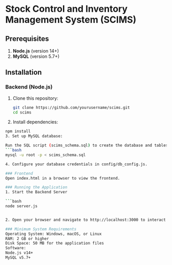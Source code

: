 
# Stock Control and Inventory Management System (SCIMS)

## Prerequisites
1. **Node.js** (version 14+)
2. **MySQL** (version 5.7+)

## Installation

### Backend (Node.js)
1. Clone this repository:
   ```bash
   git clone https://github.com/yourusername/scims.git
   cd scims
2. Install dependencies:

```bash
npm install
3. Set up MySQL database:

Run the SQL script (scims_schema.sql) to create the database and tables:
```bash
mysql -u root -p < scims_schema.sql

4. Configure your database credentials in config/db_config.js.

### Frontend
Open index.html in a browser to view the frontend.

### Running the Application
1. Start the Backend Server 

```bash
node server.js


2. Open your browser and navigate to http://localhost:3000 to interact with the inventory management system.

### Minimum System Requirements 
Operating System: Windows, macOS, or Linux
RAM: 2 GB or higher
Disk Space: 50 MB for the application files
Software:
Node.js v14+
MySQL v5.7+